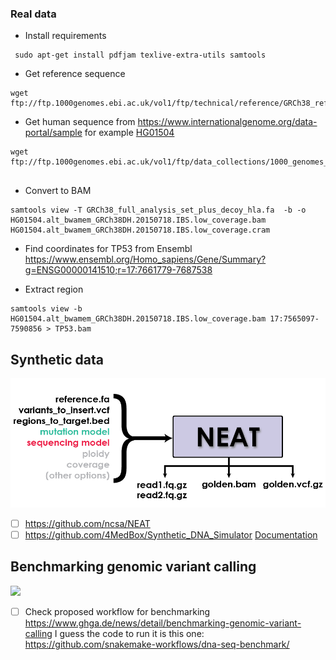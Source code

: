 ### Real data

- Install requirements

```
 sudo apt-get install pdfjam texlive-extra-utils samtools

```
- Get reference sequence

```
wget ftp://ftp.1000genomes.ebi.ac.uk/vol1/ftp/technical/reference/GRCh38_reference_genome/GRCh38_full_analysis_set_plus_decoy_hla.fa

```

- Get human sequence from  https://www.internationalgenome.org/data-portal/sample for example [HG01504](https://www.internationalgenome.org/data-portal/sample/HG01504)

```
wget ftp://ftp.1000genomes.ebi.ac.uk/vol1/ftp/data_collections/1000_genomes_project/data/IBS/HG01504/alignment/HG01504.alt_bwamem_GRCh38DH.20150718.IBS.low_coverage.cram


```

- Convert to BAM

```
samtools view -T GRCh38_full_analysis_set_plus_decoy_hla.fa  -b -o HG01504.alt_bwamem_GRCh38DH.20150718.IBS.low_coverage.bam HG01504.alt_bwamem_GRCh38DH.20150718.IBS.low_coverage.cram

```
- Find coordinates for TP53 from Ensembl https://www.ensembl.org/Homo_sapiens/Gene/Summary?g=ENSG00000141510;r=17:7661779-7687538


- Extract region

```
samtools view -b HG01504.alt_bwamem_GRCh38DH.20150718.IBS.low_coverage.bam 17:7565097-7590856 > TP53.bam
```

## Synthetic data

![](https://github.com/zstephens/neat-genreads/raw/master/docs/NEATNEAT.png)

- [ ] https://github.com/ncsa/NEAT
- [ ] https://github.com/4MedBox/Synthetic_DNA_Simulator [Documentation](https://docs.google.com/document/d/1ELpjAqmxfPtjS1Jc2MgVjlHq6_4AaNBm/edit)
      
## Benchmarking genomic variant calling

![](https://www.ghga.de/fileadmin/_processed_/f/0/csm_NCBench_figure_aa9d066ede.png)

- [ ] Check proposed workflow for benchmarking https://www.ghga.de/news/detail/benchmarking-genomic-variant-calling I guess the code to run it is this one:  https://github.com/snakemake-workflows/dna-seq-benchmark/
